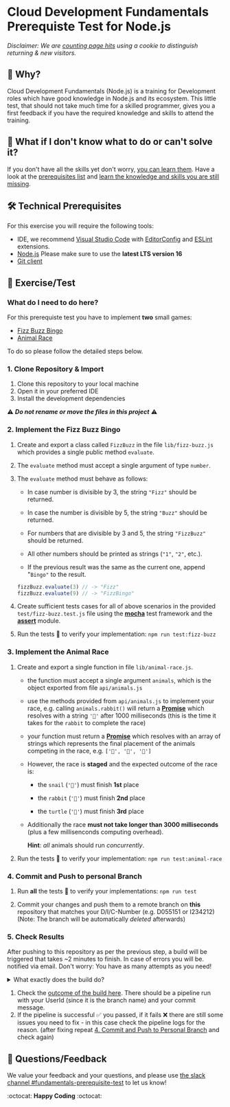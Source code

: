 # Cloud Development Fundamentals Prerequiste Test for Node.js

_Disclaimer: We are [counting page hits](https://github.wdf.sap.corp/cloud-native-dev/usage-tracker) using a cookie to distinguish returning & new visitors._
<img src="https://cloud-native-dev-usage-tracker.cfapps.sap.hana.ondemand.com/pagehit/cc-cloud-dev-fundamentals/prerequisite-test-nodejs/1x1.png" alt="" height="1" width="1">

## 🎯 Why?
Cloud Development Fundamentals (Node.js) is a training for Development roles which have good knowledge in Node.js and its ecosystem.
This little test, that should not take much time for a skilled programmer, gives you a first feedback if you have the required knowledge and skills to attend the training.


## 🤔 What if I don't know what to do or can't solve it?
If you don't have all the skills yet don't worry, [you can learn them](https://github.tools.sap/cloud-curriculum/fun-prerequisite-test-nodejs/blob/main/SkillsAndResources.md#learning-resources). Have a look at the [prerequisites list](https://github.tools.sap/cloud-curriculum/fun-prerequisite-test-nodejs/blob/main/SkillsAndResources.md#required-skillsknowledge) and [learn the knowledge and skills you are still missing](https://github.tools.sap/cloud-curriculum/fun-prerequisite-test-nodejs/blob/main/SkillsAndResources.md#learning-resources).

## 🛠️ Technical Prerequisites
For this exercise you will require the following tools:

- IDE, we recommend [Visual Studio Code](https://code.visualstudio.com/) with [EditorConfig](https://marketplace.visualstudio.com/items?itemName=EditorConfig.EditorConfig) and [ESLint](https://marketplace.visualstudio.com/items?itemName=dbaeumer.vscode-eslint) extensions.
- [Node.js](https://nodejs.org/en/) Please make sure to use the **latest LTS version 16**
- [Git client](https://git-scm.com/book/en/v2/Getting-Started-Installing-Git)

## 📗 Exercise/Test

### What do I need to do here?

For this prerequiste test you have to implement **two** small games:

- [Fizz Buzz Bingo](#2-implement-the-fizz-buzz-bingo)
- [Animal Race](#3-implement-the-animal-race)

To do so please follow the detailed steps below.

### 1. Clone Repository & Import

1. Clone this repository to your local machine
1. Open it in your preferred IDE
1. Install the development dependencies

:warning: ***Do not rename or move the files in this project*** :warning:

### 2. Implement the Fizz Buzz Bingo

1. Create and export a class called `FizzBuzz` in the file `lib/fizz-buzz.js` which provides a single public method `evaluate`.

1. The `evaluate` method must accept a single argument of type `number`.

1. The `evaluate` method must behave as follows:

    - In case number is divisible by 3, the string `"Fizz"` should be returned.

    - In case the number is divisible by 5, the string `"Buzz"` should be returned.

    - For numbers that are divisible by 3 and 5, the string `"FizzBuzz"` should be returned.

    - All other numbers should be printed as strings (`"1"`, `"2"`, etc.).

    - If the previous result was the same as the current one, append "`Bingo"` to the result.

    ```javascript
    fizzBuzz.evaluate(3) // -> "Fizz"
    fizzBuzz.evaluate(9) // -> "FizzBingo"
    ```

1. Create sufficient tests cases for all of above scenarios in the provided `test/fizz-buzz.test.js` file using the **[mocha](https://mochajs.org)** test framework and the **[assert](https://nodejs.org/dist/latest-v16.x/docs/api/assert.html#assert)** module.

1. Run the tests :test_tube: to verify your implementation: `npm run test:fizz-buzz`

### 3. Implement the Animal Race
1. Create and export a single function in file `lib/animal-race.js`.

    - the function must accept a single argument `animals`, which is the object exported from file `api/animals.js`

    - use the methods provided from `api/animals.js` to implement your race, e.g. calling `animals.rabbit()` will return a **[Promise](https://developer.mozilla.org/en-US/docs/Web/JavaScript/Reference/Global_Objects/Promise)** which resolves with a string `'🐇'` after 1000 milliseconds (this is the time it takes for the `rabbit` to complete the race)

    - your function must return a **[Promise](https://developer.mozilla.org/en-US/docs/Web/JavaScript/Reference/Global_Objects/Promise)** which resolves with an array of strings which represents the final placement of the animals competing in the race, e.g. `['🐇', '🐢', '🐌']`

    - However, the race is **staged** and the expected outcome of the race is:

      - the `snail` (`'🐌'`) must finish **1st** place

      - the `rabbit` (`'🐇'`) must finish **2nd** place

      - the `turtle` (`'🐢'`) must finish **3rd** place

    - Additionally the race **must not take longer than 3000 milliseconds** (plus a few millisenconds computing overhead).

      **Hint**: *all* animals should run *concurrently*.

1. Run the tests :test_tube: to verify your implementation: `npm run test:animal-race`

### 4. Commit and Push to personal Branch

1. Run **all** the tests :test_tube: to verify your implementations: `npm run test`

1. Commit your changes and push them to a remote branch on **this** repository that matches your D/I/C-Number (e.g. D055151 or I234212) (Note: The branch will be automatically *deleted* afterwards)

### 5. Check Results
After pushing to this repository as per the previous step, a build will be triggered that takes ~2 minutes to finish.
In case of errors you will be. notified via email. Don't worry: You have as many attempts as you need!
<details><summary>What exactly does the build do?</summary>

The build will:
- Run your tests
- Add and run smoke tests that we provide, to make sure the implementation is correct :wink:
- Delete your remote branch (the branch you pushed to this repo) no matter if the solution is correct or not</details>

</details>

1. Check the [outcome of the build here](https://github.tools.sap/cloud-curriculum/fun-prerequisite-test-nodejs/actions). There should be a pipeline run with your UserId (since it is the branch name) and your commit message.
1. If the pipeline is successful :white_check_mark: you passed, if it fails :x: there are still some issues you need to fix - in this case check the pipeline logs for the reason.
(after fixing repeat [4. Commit and Push to Personal Branch](#4-commit-and-push-to-personal-branch) and check again)

## 📣 Questions/Feedback
We value your feedback and your questions, and please use [the slack channel #fundamentals-prerequisite-test](https://sap-cloud-enablement.slack.com/archives/C02KFC2UAFN) to let us know!

:octocat: **Happy Coding** :octocat:
